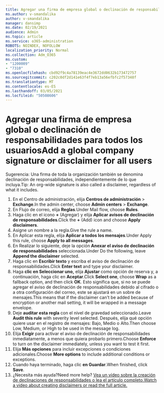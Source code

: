 ```yaml
---
title: Agregar una firma de empresa global o declinación de responsabilidades para todos los usuarios
ms.author: v-smandalika
author: v-smandalika
manager: dansimp
ms.date: 02/19/2021
audience: Admin
ms.topic: article
ms.service: o365-administration
ROBOTS: NOINDEX, NOFOLLOW
localization_priority: Normal
ms.collection: Adm_O365
ms.custom:
- "1200009"
- "7310"
ms.openlocfilehash: cbd92f9c4a78139eac4e3672dd0632b173472757
ms.sourcegitcommit: c202c0df2d141e63f4f7eb13a56efbfc2f57348f
ms.translationtype: MT
ms.contentlocale: es-ES
ms.lasthandoff: 03/05/2021
ms.locfileid: "50508606"
---
```

# <a name="add-a-global-company-signature-or-disclaimer-for-all-users"></a><span data-ttu-id="57acc-102">Agregar una firma de empresa global o declinación de responsabilidades para todos los usuarios</span><span class="sxs-lookup"><span data-stu-id="57acc-102">Add a global company signature or disclaimer for all users</span></span>

<span data-ttu-id="57acc-103">Sugerencia: Una firma de toda la organización también se denomina declinación de responsabilidades, independientemente de lo que incluya.</span><span class="sxs-lookup"><span data-stu-id="57acc-103">Tip: An org-wide signature is also called a disclaimer, regardless of what it includes.</span></span>

1. <span data-ttu-id="57acc-104">En el Centro de administración, elija **Centros de administración**  >  **Exchange**.</span><span class="sxs-lookup"><span data-stu-id="57acc-104">In the admin center, choose **Admin centers** > **Exchange**.</span></span>
2. <span data-ttu-id="57acc-105">En Flujo de correo, elija **Reglas**.</span><span class="sxs-lookup"><span data-stu-id="57acc-105">Under Mail flow, choose **Rules**.</span></span>
3. <span data-ttu-id="57acc-106">Haga clic en el icono **+** (Agregar) y elija **Aplicar avisos de declinación de responsabilidades**.</span><span class="sxs-lookup"><span data-stu-id="57acc-106">Click the **+** (Add) icon and choose **Apply disclaimers**.</span></span>
4. <span data-ttu-id="57acc-107">Asigne un nombre a la regla.</span><span class="sxs-lookup"><span data-stu-id="57acc-107">Give the rule a name.</span></span>
5. <span data-ttu-id="57acc-108">En Aplicar esta regla, elija **Aplicar a todos los mensajes**.</span><span class="sxs-lookup"><span data-stu-id="57acc-108">Under Apply this rule, choose **Apply to all messages**.</span></span>
6. <span data-ttu-id="57acc-109">En Realizar lo siguiente, deje la opción **Anexar el aviso de declinación de responsabilidades** seleccionada.</span><span class="sxs-lookup"><span data-stu-id="57acc-109">Under Do the following, leave **Append the disclaimer** selected.</span></span>
7. <span data-ttu-id="57acc-110">Haga clic en **Escribir texto** y escriba el aviso de declinación de responsabilidades.</span><span class="sxs-lookup"><span data-stu-id="57acc-110">Click **Enter text** and type your disclaimer.</span></span>
8. <span data-ttu-id="57acc-111">Haga **clic en Seleccionar uno,** elija **Ajustar** como opción de reserva y, a continuación, haga clic en **Aceptar**.</span><span class="sxs-lookup"><span data-stu-id="57acc-111">Click **Select one**, choose **Wrap** as a fallback option, and then click **OK**.</span></span> <span data-ttu-id="57acc-112">Esto significa que, si no se puede agregar el aviso de declinación de responsabilidades debido al cifrado o a otra configuración del correo, este se ajustará en un sobre de mensajes.</span><span class="sxs-lookup"><span data-stu-id="57acc-112">This means that if the disclaimer can't be added because of encryption or another mail setting, it will be wrapped in a message envelope.</span></span>
9. <span data-ttu-id="57acc-113">Deje **auditar esta regla** con el nivel de gravedad seleccionado.</span><span class="sxs-lookup"><span data-stu-id="57acc-113">Leave **Audit this rule** with severity level selected.</span></span> <span data-ttu-id="57acc-114">Después, elija qué opción quiere usar en el registro de mensajes: Bajo, Medio o Alto.</span><span class="sxs-lookup"><span data-stu-id="57acc-114">Then choose Low, Medium, or High to be used in the message log.</span></span>
10. <span data-ttu-id="57acc-115">Elija **Exigir** para activar el aviso de declinación de responsabilidades inmediatamente, a menos que quiera probarlo primero.</span><span class="sxs-lookup"><span data-stu-id="57acc-115">Choose **Enforce** to turn on the disclaimer immediately, unless you want to test it first.</span></span>
11. <span data-ttu-id="57acc-116">Elija **Más opciones** para incluir excepciones o condiciones adicionales.</span><span class="sxs-lookup"><span data-stu-id="57acc-116">Choose **More options** to include additional conditions or exceptions.</span></span>
12. <span data-ttu-id="57acc-117">Cuando haya terminado, haga clic **en Guardar**.</span><span class="sxs-lookup"><span data-stu-id="57acc-117">When finished, click **Save**.</span></span>
13. <span data-ttu-id="57acc-118">¿Necesita más ayuda?</span><span class="sxs-lookup"><span data-stu-id="57acc-118">Need more help?</span></span> [<span data-ttu-id="57acc-119">Vea un vídeo sobre la creación de declinaciones de responsabilidades o lea el artículo completo.</span><span class="sxs-lookup"><span data-stu-id="57acc-119">Watch a video about creating disclaimers or read the full article.</span></span>](https://support.office.com/article/2d75860f-c527-4352-a7f6-73eba54c0c72?wt.mc_id=Chat_GlobalSignature)